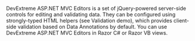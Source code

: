 DevExtreme ASP.NET MVC Editors is a set of jQuery-powered server-side controls for editing and validating data. They can be configured using strongly-typed HTML helpers (see Validation demo), which provides client-side validation based on Data Annotations by default. You can use DevExtreme ASP.NET MVC Editors in Razor C\# or Razor VB views.